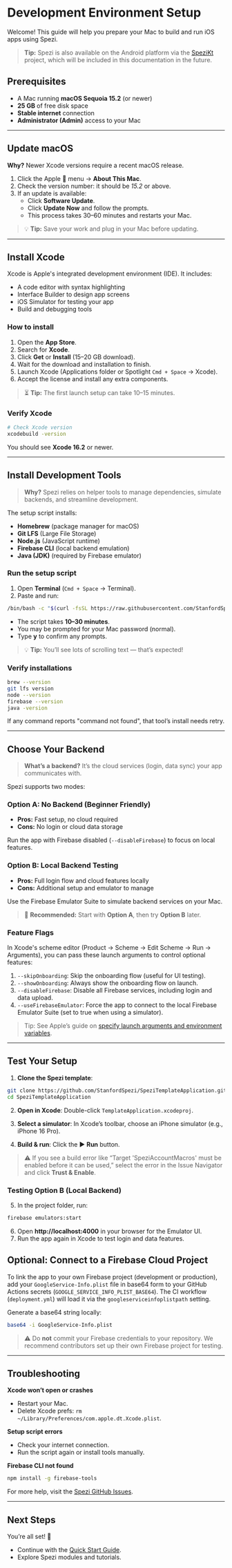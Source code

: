 # Development Environment Setup

Welcome! This guide will help you prepare your Mac to build and run iOS apps using Spezi. 

> **Tip:** Spezi is also available on the Android platform via the [SpeziKt](https://github.com/StanfordSpezi/SpeziKt) project, which will be included in this documentation in the future.


## Prerequisites

- A Mac running **macOS Sequoia 15.2** (or newer)
- **25 GB** of free disk space
- **Stable internet** connection
- **Administrator (Admin)** access to your Mac

---

## Update macOS

**Why?** Newer Xcode versions require a recent macOS release.

1. Click the Apple  menu → **About This Mac**.
2. Check the version number: it should be *15.2* or above.
3. If an update is available:
   - Click **Software Update**.
   - Click **Update Now** and follow the prompts.
   - This process takes 30–60 minutes and restarts your Mac.

> 💡 **Tip:** Save your work and plug in your Mac before updating.

---

## Install Xcode

Xcode is Apple's integrated development environment (IDE). It includes:
- A code editor with syntax highlighting
- Interface Builder to design app screens
- iOS Simulator for testing your app
- Build and debugging tools

### How to install

1. Open the **App Store**.
2. Search for **Xcode**.
3. Click **Get** or **Install** (15–20 GB download).
4. Wait for the download and installation to finish.
5. Launch Xcode (Applications folder or Spotlight `Cmd + Space` → Xcode).
6. Accept the license and install any extra components.

> ⏳ **Tip:** The first launch setup can take 10–15 minutes.

### Verify Xcode

```bash
# Check Xcode version
xcodebuild -version
```

You should see **Xcode 16.2** or newer.

---

## Install Development Tools

> **Why?** Spezi relies on helper tools to manage dependencies, simulate backends, and streamline development.

The setup script installs:
- **Homebrew** (package manager for macOS)
- **Git LFS** (Large File Storage)
- **Node.js** (JavaScript runtime)
- **Firebase CLI** (local backend emulation)
- **Java (JDK)** (required by Firebase emulator)

### Run the setup script

1. Open **Terminal** (`Cmd + Space` → Terminal).
2. Paste and run:

```bash
/bin/bash -c "$(curl -fsSL https://raw.githubusercontent.com/StanfordSpezi/SpeziTemplateApplication/HEAD/Scripts/setup.sh)"
```

- The script takes **10–30 minutes**.
- You may be prompted for your Mac password (normal).
- Type **y** to confirm any prompts.

> 💡 **Tip:** You’ll see lots of scrolling text — that’s expected!

### Verify installations

```bash
brew --version
git lfs version
node --version
firebase --version
java -version
```

If any command reports "command not found", that tool’s install needs retry.

---

## Choose Your Backend

> **What’s a backend?** It’s the cloud services (login, data sync) your app communicates with.

Spezi supports two modes:

### Option A: No Backend (Beginner Friendly)

- **Pros:** Fast setup, no cloud required
- **Cons:** No login or cloud data storage

Run the app with Firebase disabled (`--disableFirebase`) to focus on local features.

### Option B: Local Backend Testing

- **Pros:** Full login flow and cloud features locally
- **Cons:** Additional setup and emulator to manage

Use the Firebase Emulator Suite to simulate backend services on your Mac.

> 🚀 **Recommended:** Start with **Option A**, then try **Option B** later.

### Feature Flags

In Xcode's scheme editor (Product → Scheme → Edit Scheme → Run → Arguments), you can pass these launch arguments to control optional features:

1. `--skipOnboarding`: Skip the onboarding flow (useful for UI testing).
2. `--showOnboarding`: Always show the onboarding flow on launch.
3. `--disableFirebase`: Disable all Firebase services, including login and data upload.
4. `--useFirebaseEmulator`: Force the app to connect to the local Firebase Emulator Suite (set to true when using a simulator).

> Tip: See Apple’s guide on [specify launch arguments and environment variables](https://developer.apple.com/documentation/xcode/customizing-the-build-schemes-for-a-project#Specify-launch-arguments-and-environment-variables).

---

## Test Your Setup

1. **Clone the Spezi template**: 
```bash
git clone https://github.com/StanfordSpezi/SpeziTemplateApplication.git
cd SpeziTemplateApplication
```
2. **Open in Xcode**:
Double-click `TemplateApplication.xcodeproj`.

3. **Select a simulator**:
In Xcode’s toolbar, choose an iPhone simulator (e.g., iPhone 16 Pro).

4. **Build & run**: Click the ▶️ **Run** button.

> ⚠️ If you see a build error like “Target 'SpeziAccountMacros' must be enabled before it can be used,” select the error in the Issue Navigator and click **Trust & Enable**.

### Testing Option B (Local Backend)

5. In the project folder, run:
```bash
firebase emulators:start
```

6. Open **http://localhost:4000** in your browser for the Emulator UI.
7. Run the app again in Xcode to test login and data features.

## Optional: Connect to a Firebase Cloud Project

To link the app to your own Firebase project (development or production), add your `GoogleService-Info.plist` file in base64 form to your GitHub Actions secrets (`GOOGLE_SERVICE_INFO_PLIST_BASE64`). The CI workflow (`deployment.yml`) will load it via the `googleserviceinfoplistpath` setting.

Generate a base64 string locally:
```bash
base64 -i GoogleService-Info.plist
```

> ⚠️ Do **not** commit your Firebase credentials to your repository. We recommend contributors set up their own Firebase project for testing.

---

## Troubleshooting

**Xcode won’t open or crashes**
- Restart your Mac.
- Delete Xcode prefs: `rm ~/Library/Preferences/com.apple.dt.Xcode.plist`.

**Setup script errors**
- Check your internet connection.
- Run the script again or install tools manually.

**Firebase CLI not found**
```bash
npm install -g firebase-tools
```

For more help, visit the [Spezi GitHub Issues](https://github.com/StanfordSpezi/Spezi/issues).

---

## Next Steps

You’re all set! 🎉

- Continue with the [Quick Start Guide](quick-start.md).
- Explore Spezi modules and tutorials.

